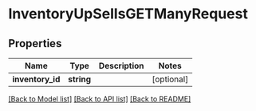 # InventoryUpSellsGETManyRequest

## Properties
Name | Type | Description | Notes
------------ | ------------- | ------------- | -------------
**inventory_id** | **string** |  | [optional] 

[[Back to Model list]](../README.md#documentation-for-models) [[Back to API list]](../README.md#documentation-for-api-endpoints) [[Back to README]](../README.md)


